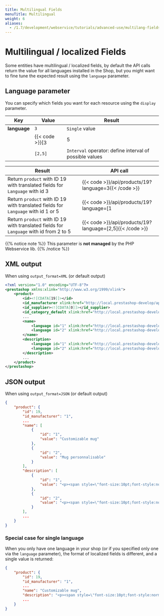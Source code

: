 ```yaml
---
title: Multilingual Fields
menuTitle: Multilingual
weight: 6
aliases:
  - /1.7/development/webservice/tutorials/advanced-use/multilang-fields/
---
```


# Multilingual / localized Fields

Some entities have multilingual / localized fields, by default the API calls return the value for all languages installed in the Shop, but you might want to fine tune the expected result using the `language` parameter.

## Language parameter

You can specify which fields you want for each resource using the `display` parameter.

| Key          | Value                              | Result                                                                    |
|--------------|------------------------------------|---------------------------------------------------------|
| **language** | `3`                                | `Single` value                                          |
|              | {{< code >}}[3|5|...]{{< /code >}} | `OR` operator: list of possible values                  |
|              | `[2,5]`                            | `Interval` operator: define interval of possible values |

| Result | API call |
|--------|----------|
| Return `product` with ID 19 with translated fields for `Language` with id 3 | {{< code >}}/api/products/19?language=3{{< /code >}} |
| Return `product` with ID 19 with translated fields for `Language` with id 1 or 5 | {{< code >}}/api/products/19?language=[1|5]{{< /code >}} |
| Return `product` with ID 19 with translated fields for `Language` with id from 2 to 5 | {{< code >}}/api/products/19?language=[2,5]{{< /code >}} |

{{% notice note %}}
This parameter is **not managed** by the PHP Webservice lib.
{{% /notice %}}


## XML output

When using `output_format=XML` (or default output)

```xml
<?xml version="1.0" encoding="UTF-8"?>
<prestashop xmlns:xlink="http://www.w3.org/1999/xlink">
    <product>
        <id><![CDATA[19]]></id>
        <id_manufacturer xlink:href="http://local.prestashop-develop/api/manufacturers/1"><![CDATA[1]]></id_manufacturer>
        <id_supplier><![CDATA[0]]></id_supplier>
        <id_category_default xlink:href="http://local.prestashop-develop/api/categories/8"><![CDATA[8]]></id_category_default>
        ...
        <name>
            <language id="1" xlink:href="http://local.prestashop-develop/api/languages/1"><![CDATA[Customizable mug]]></language>
            <language id="2" xlink:href="http://local.prestashop-develop/api/languages/2"><![CDATA[Mug personnalisable]]></language>
        </name>
        <description>
            <language id="1" xlink:href="http://local.prestashop-develop/api/languages/1"><![CDATA[<p><span style="font-size:10pt;font-style:normal;"><span style="font-size:10pt;font-style:normal;">Customize your mug with the text of your choice. A mood, a message, a quote... It's up to you! Maximum number of characters:</span><span style="font-size:10pt;font-style:normal;"> ---</span></span></p>]]></language>
            <language id="2" xlink:href="http://local.prestashop-develop/api/languages/2"><![CDATA[<p><span style="font-size:10pt;font-style:normal;">Personnalisez votre mug avec le texte de votre choix. Une humeur, un message, une citation... À vous de choisir ! Nombre maximum de caractères : --- Diamètre : 8,2cm / Hauteur : 9,5cm / Poids : 0.43kg. Passe au lave-vaisselle.</span></p>]]></language>
        </description>
        ...
    </product>
</prestashop>
```

## JSON output

When using `output_format=JSON` (or default output)

```json
{
    "product": {
        "id": 19,
        "id_manufacturer": "1",
        ...
        "name": [
            {
                "id": "1",
                "value": "Customizable mug"
            },
            {
                "id": "2",
                "value": "Mug personnalisable"
            }
        ],
        "description": [
            {
                "id": "1",
                "value": "<p><span style=\"font-size:10pt;font-style:normal;\"><span style=\"font-size:10pt;font-style:normal;\">Customize your mug with the text of your choice. A mood, a message, a quote... It's up to you! Maximum number of characters:</span><span style=\"font-size:10pt;font-style:normal;\"> ---</span></span></p>"
            },
            {
                "id": "2",
                "value": "<p><span style=\"font-size:10pt;font-style:normal;\">Personnalisez votre mug avec le texte de votre choix. Une humeur, un message, une citation... À vous de choisir ! Nombre maximum de caractères : --- Diamètre : 8,2cm / Hauteur : 9,5cm / Poids : 0.43kg. Passe au lave-vaisselle.</span></p>"
            }
        ],
        ...
    }
}
```

### Special case for single language

When you only have one language in your shop (or if you specified only one via the `language` parameter), the format of localized fields is different, and a single value is returned:

```json
{
    "product": {
        "id": 19,
        "id_manufacturer": "1",
        ...
        "name": "Customizable mug",
        "description": "<p><span style=\"font-size:10pt;font-style:normal;\"><span style=\"font-size:10pt;font-style:normal;\">Customize your mug with the text of your choice. A mood, a message, a quote... It's up to you! Maximum number of characters:</span><span style=\"font-size:10pt;font-style:normal;\"> ---</span></span></p>",
        ...
    }
}
```
